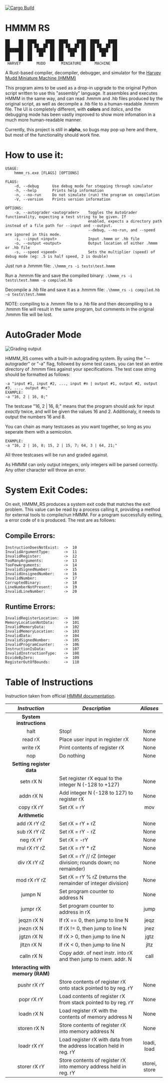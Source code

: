 [![Cargo Build](https://github.com/IonImpulse/HMMM-Rust/actions/workflows/rust.yml/badge.svg)](https://github.com/IonImpulse/HMMM-Rust/actions/workflows/rust.yml)
# HMMM RS
```
██    ██  ████    ████  ████    ████  ████    ████
██    ██  ██ ██  ██ ██  ██ ██  ██ ██  ██ ██  ██ ██
████████  ██  ████  ██  ██  ████  ██  ██  ████  ██
██    ██  ██   ██   ██  ██   ██   ██  ██   ██   ██
██    ██  ██        ██  ██        ██  ██        ██
 HARVEY       MUDD       MINIATURE      MACHINE
```
A Rust-based compiler, decompiler, debugger, and simulator for the [Harvey Mudd Miniature Machine (HMMM)](https://www.cs.hmc.edu/~cs5grad/cs5/hmmm/documentation/documentation.html)

This program aims to be used as a drop-in upgrade to the original Python script written to use this "assembly" language. 
It assembles and executes HMMM in the same way, and can read .hmmm and .hb files produced by the original script, as well as decompile a .hb file to a human-readable .hmmm file.
The UI is completely different, with **colors** and *italics*, and the debugging mode has been vastly improved to show more infomation in a much more human-readable manner.

Currently, this project is still in **alpha**, so bugs may pop up here and there, but most of the functionality should work fine.

# How to use it:
```
USAGE:
    hmmm_rs.exe [FLAGS] [OPTIONS]

FLAGS:
    -d, --debug      Use debug mode for stepping through simulator
    -h, --help       Prints help information
    -n, --no-run     Do not simulate (run) the program on compilation
    -V, --version    Prints version information

OPTIONS:
    -a, --autograder <autograder>    Toggles the AutoGrader functionality, expecting a test string to be given. If
                                     enabled, expects a directory path instead of a file path for --input and --output.
                                     --debug, --no-run, and --speed are ignored in this mode.
    -i, --input <input>              Input .hmmm or .hb file
    -o, --output <output>            Output location of either .hmmm or .hb file
    -s, --speed <speed>              Sets the multiplier (speed) of debug mode (eg: .5 is half speed, 2 is double)
```

Just run a .hmmm file: `.\hmmm_rs -i tests\test.hmmm`

Run a .hmmm file and save the compiled binary: `.\hmmm_rs -i tests\test.hmmm -o compiled.hb`

Decompile a .hb file and save it as a .hmmm file: `.\hmmm_rs -i compiled.hb -o tests\test.hmmm`

NOTE: compiling to a .hmmm file to a .hb file and then decompiling to a .hmmm file will result in the same program, but comments in the original .hmmm file will be lost.

# AutoGrader Mode
![Grading output](https://user-images.githubusercontent.com/24578597/128656748-967b2df6-1725-4c72-942d-bda485c5fed2.png)


HMMM_RS comes with a built-in autograding system. By using the "--autograder" or "-a" flag, followed by some test cases, you can test an entire directory of
.hmmm files against your specifications. The test case string should be formatted as follows:
```
-a "input #1, input #2, ..., input #n | output #1, output #2, output #3, ..., output #n;"
EXAMPLE:
-a "16, 2 | 16, 8;"
```

The testcase "16, 2 | 16, 8;" means that the program should ask for input *exactly* twice, and will be given the values 16 and 2. Additionaly, it needs to output the numbers 16 and 8.

You can chain as many testcases as you want together, so long as you seperate them with a semicolon.
```
EXAMPLE:
-a "16, 2 | 16, 8; 15, 2 | 15, 7; 64, 3 | 64, 21;"
```
All three testcases will be run and graded against.

As HMMM can only output integers, only integers will be parsed correctly. Any other character will throw an error.

# System Exit Codes:
On exit, HMMM_RS produces a system exit code that matches the exit problem. This value can be read by a process calling it, providing a method for external tools to compile/run HMMM. For a program successfully exiting, a error code of `0` is produced. The rest are as follows:
## Compile Errors:
```
InstructionDoesNotExist:  ->  10
InvalidArgumentType:      ->  11
InvalidRegister:          ->  12
TooManyArguments:         ->  13
TooFewArguments:          ->  14
InvalidSignedNumber:      ->  15
InvalidUnsignedNumber:    ->  16
InvalidNumber:            ->  17
CorruptedBinary:          ->  18
LineNumberNotPresent:     ->  19
InvalidLineNumber:        ->  20
```
## Runtime Errors:
```
InvalidRegisterLocation:  ->  100
MemoryLocationNotData:    ->  101
InvalidMemoryData:        ->  102
InvalidMemoryLocation:    ->  103
InvalidData:              ->  104
InvalidSignedNumber:      ->  105
InvalidProgramCounter:    ->  106
InstructionIsData:        ->  107
InvalidInstructionType:   ->  108
DivideByZero:             ->  109
RegisterOutOfBounds:      ->  110
```

# Table of Instructions
Instruction taken from official [HMMM documentation](https://www.cs.hmc.edu/~cs5grad/cs5/hmmm/documentation/documentation.html).

|        ***Instruction***            | ***Description***                                                          |    ***Aliases***    |
|:-----------------------------:|----------------------------------------------------------------------|:-------------:|
| **System instructions**           |                                                                      |               |
| halt                          | Stop!                                                                | None          |
| read rX                       | Place user input in register rX                                      | None          |
| write rX                      | Print contents of register rX                                        | None          |
| nop                           | Do nothing                                                           | None          |
| **Setting register data**         |                                                                      |               |
| setn rX N                     | Set register rX equal to the integer N (-128 to +127)                | None          |
| addn rX N                     | Add integer N (-128 to 127) to register rX                           | None          |
| copy rX rY                    | Set rX = rY                                                          | mov           |
| **Arithmetic**                    |                                                                      |               |
| add rX rY rZ                  | Set rX = rY + rZ                                                     | None          |
| sub rX rY rZ                  | Set rX = rY - rZ                                                     | None          |
| neg rX rY                     | Set rX = -rY                                                         | None          |
| mul rX rY rZ                  | Set rX = rY * rZ                                                     | None          |
| div rX rY rZ                  | Set rX = rY // rZ (integer division; rounds down; no remainder)      | None          |
| mod rX rY rZ                  | Set rX = rY % rZ (returns the remainder of integer division)         | None          |
| jumpn N                       | Set program counter to address N                                     | None          |
| jumpr rX                      | Set program counter to address in rX                                 | jump          |
| jeqzn rX N                    | If rX == 0, then jump to line N                                      | jeqz          |
| jnezn rX N                    | If rX != 0, then jump to line N                                      | jnez          |
| jgtzn rX N                    | If rX > 0, then jump to line N                                       | jgtz          |
| jltzn rX N                    | If rX < 0, then jump to line N                                       | jltz          |
| calln rX N                    | Copy addr. of next instr. into rX and then jump to mem. addr. N      | call          |
| **Interacting with memory (RAM)** |                                                                      |               |
| pushr rX rY                   | Store contents of register rX onto stack pointed to by reg. rY       | None          |
| popr rX rY                    | Load contents of register rX from stack pointed to by reg. rY        | None          |
| loadn rX N                    | Load register rX with the contents of memory address N               | None          |
| storen rX N                   | Store contents of register rX into memory address N                  | None          |
| loadr rX rY                   | Load register rX with data from the address location held in reg. rY | loadi, load   |
| storer rX rY                  | Store contents of register rX into memory address held in reg. rY    | storei, store |
